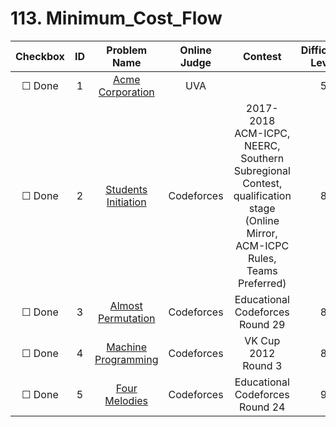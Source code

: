 # 113. Minimum_Cost_Flow


| Checkbox | ID | Problem Name|Online Judge|Contest|Difficulty Level|
|:---:|:---:|:---:|:---:|:---:|:---:|
|&#9744; Done|1|[Acme Corporation](https://uva.onlinejudge.org/index.php?option=onlinejudge&page=show_problem&problem=2660)|UVA||5|
|&#9744; Done|2|[Students Initiation](http://codeforces.com/problemset/problem/847/J)|Codeforces|2017-2018 ACM-ICPC, NEERC, Southern Subregional Contest, qualification stage (Online Mirror, ACM-ICPC Rules, Teams Preferred)|8|
|&#9744; Done|3|[Almost Permutation](http://codeforces.com/problemset/problem/863/F)|Codeforces|Educational Codeforces Round 29|8|
|&#9744; Done|4|[Machine Programming](http://codeforces.com/problemset/problem/164/C)|Codeforces|VK Cup 2012 Round 3|8|
|&#9744; Done|5|[Four Melodies](http://codeforces.com/problemset/problem/818/G)|Codeforces|Educational Codeforces Round 24|9|
